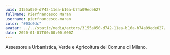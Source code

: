 ```yaml
---
uuid: 3155a050-d742-11ea-b16a-b74a09ede627
fullName: Pierfrancesco Maran
username: pierfrancesco-maran
color: "#03c0dc"
avatar: ../../static/media/actors/3155a050-d742-11ea-b16a-b74a09ede627/pierfrancesco-maran.jpg
date: 2020-01-01T00:00:00.000Z
---
```


Assessore a Urbanistica, Verde e Agricoltura del Comune di Milano.
